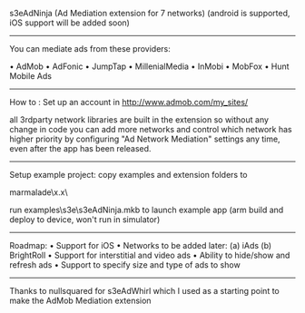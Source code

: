 s3eAdNinja
(Ad Mediation extension for 7 networks)
(android is supported, iOS support will be added soon)

-----------------------------------------------------------

You can mediate ads from these providers:

•  AdMob
•	AdFonic 
•	JumpTap
•	MillenialMedia 
•	InMobi
•	MobFox
•	Hunt Mobile Ads

-----------------------------------------------------------
How to :
Set up an account in http://www.admob.com/my_sites/

all 3rdparty network libraries are built in the extension so without any change in code you can add more networks and control which network has higher priority by configuring "Ad Network Mediation" settings any time, even after the app has been released.

-----------------------------------------------------------

Setup example project:
copy examples and extension folders to 

marmalade\x.x\

run examples\s3e\s3eAdNinja.mkb to launch example app
(arm build and deploy to device, won't run in simulator)

-----------------------------------------------------------

Roadmap:
•	Support for iOS
•	Networks to be added later:
(a)	iAds
(b)	BrightRoll
•	Support for interstitial and video ads
•	Ability to hide/show and refresh ads
•	Support to specify size and type of ads to show


-----------------------------------------------------------

Thanks to nullsquared for s3eAdWhirl which I used as a starting point to make the AdMob Mediation extension
